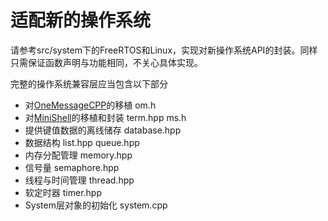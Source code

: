 # 适配新的操作系统

请参考src/system下的FreeRTOS和Linux，实现对新操作系统API的封装。同样只需保证函数声明与功能相同，不关心具体实现。

完整的操作系统兼容层应当包含以下部分

* 对[OneMessageCPP](https://github.com/Jiu-xiao/OneMessageCPP.git)的移植 om.h
* 对[MiniShell](https://github.com/Jiu-xiao/mini_shell.git)的移植和封装 term.hpp ms.h
* 提供键值数据的离线储存 database.hpp
* 数据结构 list.hpp queue.hpp
* 内存分配管理 memory.hpp
* 信号量 semaphore.hpp
* 线程与时间管理 thread.hpp
* 软定时器 timer.hpp
* System层对象的初始化 system.cpp
